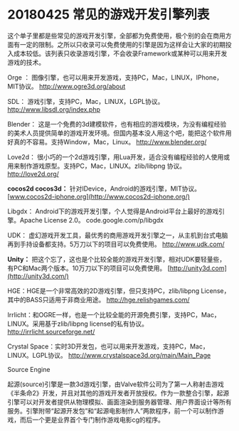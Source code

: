 # 20180425 常见的游戏开发引擎列表

这个单子里都是些常见的游戏开发引擎，全部都为免费使用，极个别的会在商用方面有一定的限制。之所以只收录可以免费使用的引擎是因为这样会让大家的初期投入成本较低。该列表只收录游戏引擎，不会收录Framework或某种可以用来开发游戏的技术。 

Orge ： 图像引擎，也可以用来开发游戏，支持PC，Mac，LINUX，IPhone， MIT协议。 
<http://www.ogre3d.org/about> 

SDL： 游戏引擎，支持PC，Mac，LINUX，LGPL协议。 
<http://www.libsdl.org/index.php> 

Blender： 这是一个免费的3d建模软件，也有相应的游戏模块，为没有编程经验的美术人员提供简单的游戏开发环境。但国内基本没人用这个吧，能把这个软件用好真的不容易。支持Window，Mac，Linux。 
<http://www.blender.org/> 

Love2d： 很小巧的一个2d游戏引擎，用Lua开发，适合没有编程经验的人使用或用来制作游戏原型。支持PC，Mac，LINUX。zlib/libpng 协议。 
<http://love2d.org/> 

**cocos2d cocos3d：** 针对IDevice，Android的游戏引擎，MIT协议。 
[www.cocos2d-iphone.org](http://www.cocos2d-iphone.org/) 

Libgdx： Android下的游戏开发引擎，个人觉得是Android平台上最好的游戏引擎。Apache License 2.0。 
code.google.com/p/libgdx 

UDK： 虚幻游戏开发工具，最优秀的商用游戏开发引擎之一，从主机到台式电脑再到手持设备都支持。5万刀以下的项目可以免费使用。 
<http://www.udk.com/> 

**Unity：** 把这个忘了，这也是个比较全能的游戏开发引擎，相对UDK要轻量些，有PC和Mac两个版本。10万刀以下的项目可以免费使用。 
[http://unity3d.com](http://unity3d.com/) 

HGE：HGE是一个非常高效的2D游戏引擎，但只支持PC，zlib/libpng License，其中的BASS只适用于非商业用途。 
<http://hge.relishgames.com/> 

Irrlicht：和OGRE一样，也是一个比较全能的开源免费引擎，支持PC，Mac，LINUX。采用基于zlib/libpng license的私有协议。 
<http://irrlicht.sourceforge.net/> 

Crystal Space：实时3D开发包，也可以用来开发游戏，支持PC，Mac，LINUX。LGPL协议。 
<http://www.crystalspace3d.org/main/Main_Page> 



Source Engine

起源(source)引擎是一款3d游戏引擎，由Valve软件公司为了第一人称射击游戏《半条命2》开发，并且对其他的游戏开发者开放授权。作为一款整合引擎，起源引擎可以对开发者提供从物理模拟、画面渲染到服务器管理、用户界面设计等所有服务。引擎附带“起源开发包”和“起源电影制作人”两款程序，前一个可以制作游戏，而后一个更是业界首个专门制作游戏电影cg的程序。